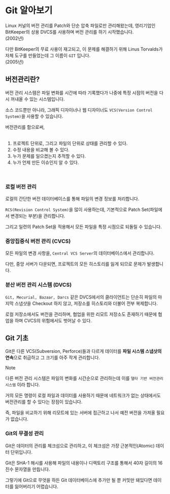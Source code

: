 # Git 알아보기

Linux 커널의 버전 관리를 Patch와 단순 압축 파일로만 관리해왔는데, 영리기업인 BitKeeper의 상용 DVCS를 사용하며 버전 관리를 하기 시작했습니다.  
(2002년)

다만 BitKeeper의 무료 사용이 재고되고, 이 문제를 해결하기 위해 Linus Torvalds가 자체 도구를 만들었는데 그 이름이 `GIT` 입니다.  
(2005년)

## 버전관리란?

버전 관리 시스템은 파일 변화를 시간에 따라 기록했다가 나중에 특정 시점의 버전을 다시 꺼내올 수 있는 시스템입니다.  

소스 코드뿐만 아니라, 그래픽 디자이너나 웹 디자이너도 `VCS(Version Control System)`을 사용할 수 있습니다.  

버전관리를 함으로써,  
<br>
1. 프로젝트 단위로, 그리고 파일의 단위로 상태를 관리할 수 있다.
2. 수정 내용을 비교해 볼 수 있다.
3. 누가 문제를 일으켰는지 추적할 수 있다.
4. 누가 언제 만든 이슈인지 알 수 있다.
<br>

### 로컬 버전 관리

로컬의 간단한 버전 데이터베이스를 통해 파일의 변경 정보를 처리합니다.  

`RCS(Revision Control System)`을 많이 사용하는데, 기본적으로 Patch Set(파일에서 변경되는 부분)을 관리합니다.  

그리고 일련의 Patch Set을 적용해서 모든 파일을 특정 시점으로 되돌릴 수 있습니다.  

### 중앙집중식 버전 관리 (CVCS)

모든 파일의 변경 사항을, `Central VCS Server`의 데이터베이스에서 관리합니다.  

다만, 중앙 서버가 다운되면, 프로젝트의 모든 히스토리를 잃게 되므로 문제가 발생합니다.  

### 분산 버전 관리 시스템 (DVCS)

`Git, Mecurial, Bazaar, Darcs` 같은 DVCS에서의 클라이언트는 단순히 파일의 마지막 스냅샷을 Checkout 하지 않고, 저장소를 히스토리와 더불어 전부 복제합니다.  

로컬 저장소에서도 버전을 관리하며, 협업을 위한 리모트 저장소도 존재하기 때문에 협업을 하며 CVCS의 위험에서도 벗어날 수 있다.  

## Git 기초

Git은 다른 VCS(Subversion, Perforce)들과 다르게 데이터를 **파일 시스템 스냅샷의 연속**으로 취급하고 그 크기를 아주 작게 관리합니다.  

>[!NOTE]  
> 다른 버전 관리 시스템은 파일의 변화를 시간순으로 관리하는데 이를 `델타 기반 버전관리 시스템` 이라 합니다.


거의 모든 명령이 로컬 파일과 데이터를 사용하기 때문에 네트워크가 없는 상태에서도 버전관리를 할 수 있다는 장점이 있습니다.  

즉, 파일을 비교하기 위해 리모트에 있는 서버에 접근하고 나서 예전 버전을 가져올 필요가 없습니다.  

### Git의 무결성 관리

Git은 데이터의 관리를 체크섬으로 관리하고, 이 체크섬은 가장 근본적인(Atomic) 데이터 단위입니다.  

Git은 SHA-1 해시를 사용해 파일의 내용이나 디렉토리 구조를 통해서 40자 길이의 16진수 문자열을 만듭니다.  

그렇기에 Git으로 무엇을 하든 Git 데이터베이스에 추가만 될 뿐 커밋만 돼있다면 데이터를 잃어버리기 어렵습니다.